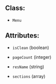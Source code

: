 ## Class:

- `Menu`


## Attributes:

- `isClean` (boolean)

- `pageCount` (integer)

- `resName` (string)

- `sections` (array)  
